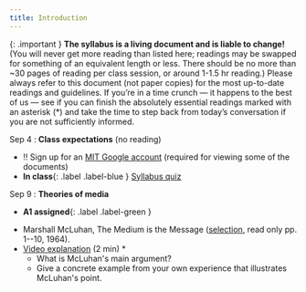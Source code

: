 ```yaml
---
title: Introduction
---
```

{: .important }
**The syllabus is a living document and is liable to change!** (You will never get more reading than listed here; readings may be swapped for something of an equivalent length or less. There should be no more than ~30 pages of reading per class session, or around 1-1.5 hr reading.) Please always refer to this document (not paper copies) for the most up-to-date readings and guidelines. If you’re in a time crunch — it happens to the best of us — see if you can finish the absolutely essential readings marked with an asterisk (*) and take the time to step back from today’s conversation if you are not sufficiently informed.

Sep 4
: **Class expectations** (no reading)
- ‼️ Sign up for an [MIT Google account](https://ist.mit.edu/google/workspace) (required for viewing some of the documents) 
- **In class**{: .label .label-blue } [Syllabus quiz](https://docs.google.com/document/d/10YztiU3s2nfdDLIYXpAdfq4Xb7rMskXwixJpGK0zM3o/edit#heading=h.wpxwj5xhma6n)

Sep 9
: **Theories of media**
- **A1 assigned**{: .label .label-green } 
<!-- -   Mary Kearney, "[Introduction, or How to Cook An Artichoke](https://www.taylorfrancis.com/chapters/edit/10.4324/9781315879970-1/introduction-cook-artichoke-mary-celeste-kearney)" (8 pp) -->
-   Marshall McLuhan, The Medium is the Message ([selection](https://web.mit.edu/allanmc/www/mcluhan.mediummessage.pdf), read only pp. 1--10, 1964). 
- [Video explanation](https://www.youtube.com/watch?v=09ML9n5f1fE) (2 min) *
	- What is McLuhan's main argument? 
	- Give a concrete example from your own experience that illustrates McLuhan's point. 